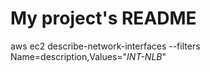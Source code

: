 # My project's README
aws ec2 describe-network-interfaces --filters Name=description,Values="*INT-NLB*"